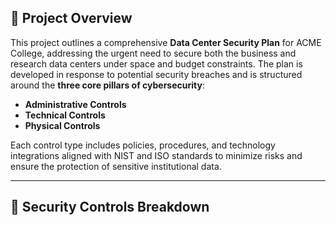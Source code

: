 ## 📘 Project Overview

This project outlines a comprehensive **Data Center Security Plan** for ACME College, addressing the urgent need to secure both the business and research data centers under space and budget constraints. The plan is developed in response to potential security breaches and is structured around the **three core pillars of cybersecurity**:

- **Administrative Controls**
- **Technical Controls**
- **Physical Controls**

Each control type includes policies, procedures, and technology integrations aligned with NIST and ISO standards to minimize risks and ensure the protection of sensitive institutional data.

---

## 🧩 Security Controls Breakdown
